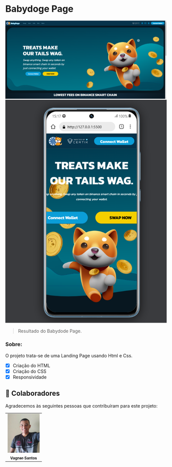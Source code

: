 # Babydoge Page



<img src="./img/pc.png" alt="logo-projeto">
<img  src="./img/mobile.png" alt="logo-projeto" />

> Resultado do Babydode Page.

### Sobre:

O projeto trata-se de uma Landing Page usando Html e Css.

- [x] Criação do HTML
- [x] Criação do CSS
- [x] Responsividade

## 🤝 Colaboradores

Agradecemos às seguintes pessoas que contribuíram para este projeto:

<table>
  <tr>
    <td align="center">
      <a href="#">
        <img src="./img/vagner.jpg" width="100px;" alt="Foto do Vagner"/><br>
        <sub>
          <b>Vagner Santos</b>
        </sub>
      </a>
    </td>
  </tr>
</table>





